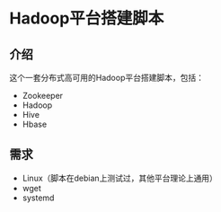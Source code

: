 # Hadoop平台搭建脚本

## 介绍

这个一套分布式高可用的Hadoop平台搭建脚本，包括：

* Zookeeper
* Hadoop
* Hive
* Hbase

## 需求

* Linux（脚本在debian上测试过，其他平台理论上通用）
* wget
* systemd
